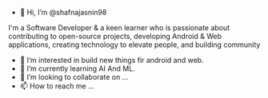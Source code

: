 - 👋 Hi, I’m @shafnajasnin98

 I'm a Software Developer & a keen learner who is passionate about contributing to open-source projects, developing Android & Web applications, creating technology to elevate people, and building community

- 👀 I’m interested in build new things fir android and web.
- 🌱 I’m currently learning AI And ML.
- 💞️ I’m looking to collaborate on ...
- 📫 How to reach me ...
 
<!---
shafnajasnin98/shafnajasnin98 is a ✨ special ✨ repository because its `README.md` (this file) appears on your GitHub profile.
You can click the Preview link to take a look at your changes.
--->
